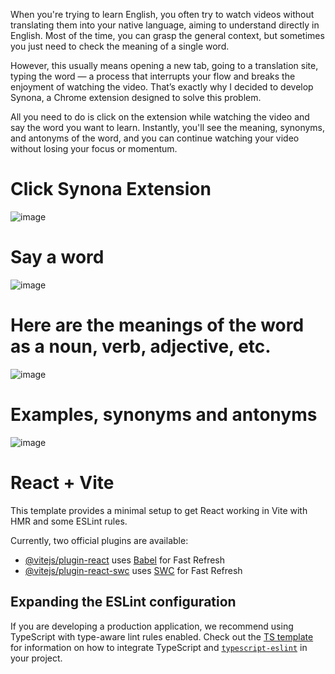 When you're trying to learn English, you often try to watch videos without translating them into your native language, aiming to understand directly in English. Most of the time, you can grasp the general context, but sometimes you just need to check the meaning of a single word.

However, this usually means opening a new tab, going to a translation site, typing the word — a process that interrupts your flow and breaks the enjoyment of watching the video. That’s exactly why I decided to develop Synona, a Chrome extension designed to solve this problem.

All you need to do is click on the extension while watching the video and say the word you want to learn. Instantly, you'll see the meaning, synonyms, and antonyms of the word, and you can continue watching your video without losing your focus or momentum.

# Click Synona Extension
![image](https://github.com/user-attachments/assets/696ca21a-8872-4af8-b862-db0fc5de8212)

# Say a word
![image](https://github.com/user-attachments/assets/4c2ef137-038f-4cf3-b03c-e45b2df55451)

# Here are the meanings of the word as a noun, verb, adjective, etc.
![image](https://github.com/user-attachments/assets/85b52222-adc5-4955-b70d-f33be75dadb1)

# Examples, synonyms and antonyms
![image](https://github.com/user-attachments/assets/4e5fdfb1-58c2-49d9-89d8-27e80c7114f8)


# React + Vite

This template provides a minimal setup to get React working in Vite with HMR and some ESLint rules.

Currently, two official plugins are available:

- [@vitejs/plugin-react](https://github.com/vitejs/vite-plugin-react/blob/main/packages/plugin-react) uses [Babel](https://babeljs.io/) for Fast Refresh
- [@vitejs/plugin-react-swc](https://github.com/vitejs/vite-plugin-react/blob/main/packages/plugin-react-swc) uses [SWC](https://swc.rs/) for Fast Refresh

## Expanding the ESLint configuration

If you are developing a production application, we recommend using TypeScript with type-aware lint rules enabled. Check out the [TS template](https://github.com/vitejs/vite/tree/main/packages/create-vite/template-react-ts) for information on how to integrate TypeScript and [`typescript-eslint`](https://typescript-eslint.io) in your project.

